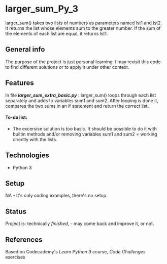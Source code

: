# larger_sum_Py_3
larger_sum() takes two lists of numbers as parameters named lst1 and lst2. It returns the list whose elements sum to the greater number. If the sum of the elements of each list are equal, it returns lst1.


## General info
The purpose of the project is just personal learning. I may revisit this code to find different solutions or to apply it under other context. 

## Features
In file **_larger_sum_extra_basic.py_** : larger_sum() loops through each list separately and adds to variables sum1 and sum2. After looping is done it, compares the two sums in an if statement and return the correct list. 

#### To-do list:
* The excersise solution is too basic. It should be possible to do it with builtin methods and/or removing variables sum1 and sum2 = working directly with the lists.


## Technologies
* Python 3

## Setup
NA - It's only coding examples, there's no setup.

## Status
Project is: technically _finished_, - may come back and improve it, or not.

## References
Based on Codecademy's _Learn Python 3_ course, _Code Challenges_ exercises
